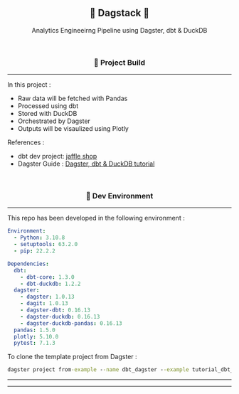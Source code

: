 <h2 align="center"><b> 🥞 Dagstack 🥞 </b></h2>

<p align="center">
Analytics Engineeirng Pipeline using Dagster, dbt & DuckDB
</p><br>

<h3 align="center"><b> 🧱 Project Build </b></h3>

---

In this project :

- Raw data will be fetched with Pandas
- Processed using dbt
- Stored with DuckDB
- Orchestrated by Dagster
- Outputs will be visaulized using Plotly

References :

- dbt  dev project: [jaffle shop](https://github.com/dbt-labs/jaffle_shop)
- Dagster Guide : [Dagster, dbt & DuckDB tutorial](https://docs.dagster.io/integrations/dbt/using-dbt-with-dagster)

<br><h3 align="center"><b> 🌿 Dev Environment </b></h3>

---

This repo has been developed in the following environment :

````yaml
Environment:
  - Python: 3.10.8
  - setuptools: 63.2.0
  - pip: 22.2.2

Dependencies:
  dbt: 
    - dbt-core: 1.3.0
    - dbt-duckdb: 1.2.2
  dagster: 
    - dagster: 1.0.13
    - dagit: 1.0.13
    - dagster-dbt: 0.16.13
    - dagster-duckdb: 0.16.13
    - dagster-duckdb-pandas: 0.16.13
  pandas: 1.5.0
  plotly: 5.10.0
  pytest: 7.1.3 
````

To clone the template project from Dagster :

````cmd
dagster project from-example --name dbt_dagster --example tutorial_dbt_dagster 
````

---
---
